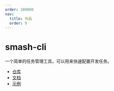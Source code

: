 ```yaml
---
order: 100000
nav:
  title: 作品
  order: 9
---
```


# smash-cli

一个简单的任务管理工具，可以用来快速配置开发任务。

- [仓库](https://github.com/chenhaihong/smash-cli)
- [文档](https://www.smash-cli.com/docs/documentation/getting-started/what-is-smash-cli.html)
- [示例](https://www.smash-cli.com/docs/examples/usage/using-a-template.html)
